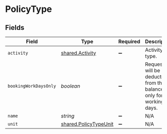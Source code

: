 # PolicyType


## Fields

| Field                                                             | Type                                                              | Required                                                          | Description                                                       |
| ----------------------------------------------------------------- | ----------------------------------------------------------------- | ----------------------------------------------------------------- | ----------------------------------------------------------------- |
| `activity`                                                        | [shared.Activity](../../models/shared/activity.md)                | :heavy_minus_sign:                                                | Activity type.                                                    |
| `bookingWorkDaysOnly`                                             | *boolean*                                                         | :heavy_minus_sign:                                                | Requests will be deducted from the balance only for working days. |
| `name`                                                            | *string*                                                          | :heavy_minus_sign:                                                | N/A                                                               |
| `unit`                                                            | [shared.PolicyTypeUnit](../../models/shared/policytypeunit.md)    | :heavy_minus_sign:                                                | N/A                                                               |